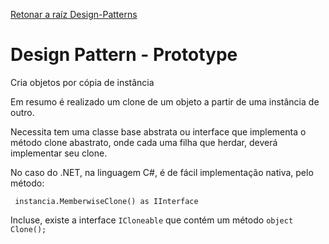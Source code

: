 ﻿[Retonar a raíz Design-Patterns](https://github.com/julianorinaldi/Design-Patterns)

# Design Pattern - Prototype

Cria objetos por cópia de instância

Em resumo é realizado um clone de um objeto a partir de uma instância de outro.

Necessita tem uma classe base abstrata ou interface que implementa o método clone abastrato, onde cada uma filha que herdar, deverá implementar seu clone.

No caso do .NET, na linguagem C#, é de fácil implementação nativa, pelo método:

```
 instancia.MemberwiseClone() as IInterface
```

Incluse, existe a interface `ICloneable` que contém um método `object Clone();`